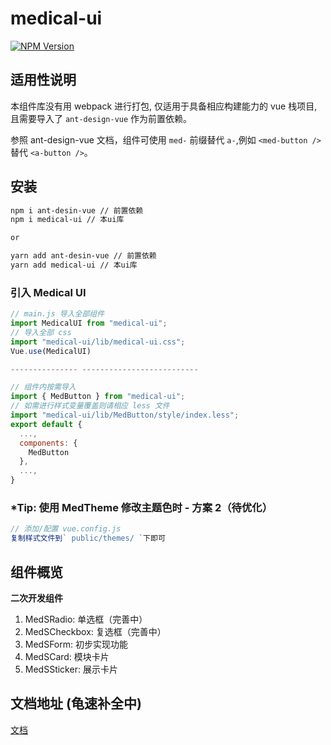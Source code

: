 # medical-ui

[![NPM Version](https://img.shields.io/npm/v/medical-ui.svg)](https://www.npmjs.com/package/medical-ui)

## 适用性说明

本组件库没有用 webpack 进行打包, 仅适用于具备相应构建能力的 vue 栈项目, 且需要导入了 `ant-design-vue` 作为前置依赖。

参照 ant-design-vue 文档，组件可使用 `med-` 前缀替代 `a-`,例如 `<med-button />` 替代 `<a-button />`。

## 安装

```bash
npm i ant-desin-vue // 前置依赖
npm i medical-ui // 本ui库

or

yarn add ant-desin-vue // 前置依赖
yarn add medical-ui // 本ui库
```

### 引入 Medical UI

```js
// main.js 导入全部组件
import MedicalUI from "medical-ui";
// 导入全部 css
import "medical-ui/lib/medical-ui.css";
Vue.use(MedicalUI)

--------------- --------------------------

// 组件内按需导入
import { MedButton } from "medical-ui";
// 如需进行样式变量覆盖则请相应 less 文件
import "medical-ui/lib/MedButton/style/index.less";
export default {
  ...,
  components: {
    MedButton
  },
  ...,
}
```

### \*Tip: 使用 MedTheme 修改主题色时 - 方案 2（待优化）

```js
// 添加/配置 vue.config.js
复制样式文件到` public/themes/ `下即可
```

## 组件概览

**二次开发组件**

1. MedSRadio: 单选框（完善中）
2. MedSCheckbox: 复选框（完善中）
3. MedSForm: 初步实现功能
4. MedSCard: 模块卡片
5. MedSSticker: 展示卡片

## 文档地址 (龟速补全中)

[文档](https://medical-ui.pages.dev)
